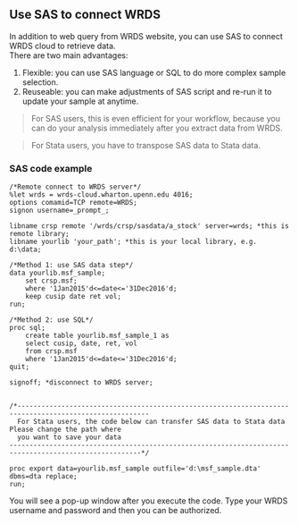 ## Use SAS to connect WRDS
In addition to web query from WRDS website, you can use SAS to connect WRDS cloud to retrieve data.<br>
There are two main advantages:
1. Flexible: you can use SAS language or SQL to do more complex sample selection.
2. Reuseable: you can make adjustments of SAS script and re-run it to update your sample at anytime. 


>For SAS users, this is even efficient for your workflow, because you can do your analysis immediately after you extract data from WRDS.

>For Stata users, you have to transpose SAS data to 
Stata data.

### SAS code example
```sas
/*Remote connect to WRDS server*/
%let wrds = wrds-cloud.wharton.upenn.edu 4016;
options comamid=TCP remote=WRDS;
signon username=_prompt_;

libname crsp remote '/wrds/crsp/sasdata/a_stock' server=wrds; *this is remote library;
libname yourlib 'your_path'; *this is your local library, e.g. d:\data;

/*Method 1: use SAS data step*/
data yourlib.msf_sample;
    set crsp.msf;
    where '1Jan2015'd<=date<='31Dec2016'd;
    keep cusip date ret vol;
run;

/*Method 2: use SQL*/
proc sql;
    create table yourlib.msf_sample_1 as
    select cusip, date, ret, vol
    from crsp.msf
    where '1Jan2015'd<=date<='31Dec2016'd;
quit;

signoff; *disconnect to WRDS server;


/*-------------------------------------------------------------------------------------------------------
  For Stata users, the code below can transfer SAS data to Stata data Please change the path where 
  you want to save your data
-------------------------------------------------------------------------------------------------------*/

proc export data=yourlib.msf_sample outfile='d:\msf_sample.dta' dbms=dta replace;
run;
```

You will see a pop-up window after you execute the code. Type your WRDS username and password and then you can be authorized.